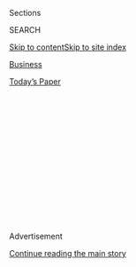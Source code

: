 <div id="app">

<div>

<div>

<div>

<div class="NYTAppHideMasthead css-1q2w90k e1suatyy0">

<div class="section css-ui9rw0 e1suatyy2">

<div class="css-eph4ug er09x8g0">

<div class="css-6n7j50">

</div>

<span class="css-1dv1kvn">Sections</span>

<div class="css-10488qs">

<span class="css-1dv1kvn">SEARCH</span>

</div>

[Skip to content](#site-content)[Skip to site
index](#site-index)

</div>

<div id="masthead-section-label" class="css-1wr3we4 eaxe0e00">

[Business](https://www.nytimes3xbfgragh.onion/section/business)

</div>

<div class="css-10698na e1huz5gh0">

</div>

</div>

<div id="masthead-bar-one" class="section hasLinks css-15hmgas e1csuq9d3">

<div class="css-uqyvli e1csuq9d0">

</div>

<div class="css-1uqjmks e1csuq9d1">

</div>

<div class="css-9e9ivx">

[](https://myaccount.nytimes3xbfgragh.onion/auth/login?response_type=cookie&client_id=vi)

</div>

<div class="css-1bvtpon e1csuq9d2">

[Today’s
Paper](https://www.nytimes3xbfgragh.onion/section/todayspaper)

</div>

</div>

</div>

</div>

<div data-aria-hidden="false">

<div id="site-content" data-role="main">

<div>

<div class="css-1aor85t" style="opacity:0.000000001;z-index:-1;visibility:hidden">

<div class="css-1hqnpie">

<div class="css-epjblv">

<span class="css-17xtcya">[Business](/section/business)</span><span class="css-x15j1o">|</span><span class="css-fwqvlz">Ahead
of Theresa May’s Visit, Talk of Trade Deal Is Clouded by
Politics</span>

</div>

<div class="css-k008qs">

<div class="css-1iwv8en">

<span class="css-18z7m18"></span>

<div>

</div>

</div>

<span class="css-1n6z4y">https://nyti.ms/2jBrFpP</span>

<div class="css-1705lsu">

<div class="css-4xjgmj">

<div class="css-4skfbu" data-role="toolbar" data-aria-label="Social Media Share buttons, Save button, and Comments Panel with current comment count" data-testid="share-tools">

  - 
  - 
  - 
  - 
    
    <div class="css-6n7j50">
    
    </div>

  - 

</div>

</div>

</div>

</div>

</div>

</div>

<div class="css-13pd83m">

</div>

<div id="top-wrapper" class="css-1sy8kpn">

<div id="top-slug" class="css-l9onyx">

Advertisement

</div>

[Continue reading the main
story](#after-top)

<div class="ad top-wrapper" style="text-align:center;height:100%;display:block;min-height:250px">

<div id="top" class="place-ad" data-position="top" data-size-key="top">

</div>

</div>

<div id="after-top">

</div>

</div>

<div id="sponsor-wrapper" class="css-1hyfx7x">

<div id="sponsor-slug" class="css-19vbshk">

Supported by

</div>

[Continue reading the main
story](#after-sponsor)

<div id="sponsor" class="ad sponsor-wrapper" style="text-align:center;height:100%;display:block">

</div>

<div id="after-sponsor">

</div>

</div>

<div class="css-1vkm6nb ehdk2mb0">

# Ahead of Theresa May’s Visit, Talk of Trade Deal Is Clouded by Politics

</div>

<div class="css-79elbk" data-testid="photoviewer-wrapper">

<div class="css-z3e15g" data-testid="photoviewer-wrapper-hidden">

</div>

<div class="css-1a48zt4 ehw59r15" data-testid="photoviewer-children">

![<span class="css-16f3y1r e13ogyst0" data-aria-hidden="true">Prime
Minister Theresa May of Britain is scheduled to be at the White House on
Friday, where she is expected to begin discussions on a free-trade
agreement between Britain and the United
States.</span><span class="css-cnj6d5 e1z0qqy90" itemprop="copyrightHolder"><span class="css-1ly73wi e1tej78p0">Credit...</span><span><span>Neil
Hall/NGH, via
Reuters</span></span></span>](https://static01.graylady3jvrrxbe.onion/images/2017/01/27/business/27TRANSATLANTICPIC1/27TRANSATLANTIC1-articleInline.jpg?quality=75&auto=webp&disable=upscale)

</div>

</div>

<div class="css-xt80pu e12qa4dv0">

<div class="css-18e8msd">

<div class="css-vp77d3 epjyd6m0">

<div class="css-1baulvz">

By [<span class="css-1baulvz last-byline" itemprop="name">Peter S.
Goodman</span>](http://www.nytimes3xbfgragh.onion/by/peter-s-goodman)

</div>

</div>

  - Jan. 26,
    2017

  - 
    
    <div class="css-4xjgmj">
    
    <div class="css-d8bdto" data-role="toolbar" data-aria-label="Social Media Share buttons, Save button, and Comments Panel with current comment count" data-testid="share-tools">
    
      - 
      - 
      - 
      - 
        
        <div class="css-6n7j50">
        
        </div>
    
      - 
    
    </div>
    
    </div>

</div>

</div>

<div class="section meteredContent css-1r7ky0e" name="articleBody" itemprop="articleBody">

<div class="css-1fanzo5 StoryBodyCompanionColumn">

<div class="css-53u6y8">

In the world according to President Trump, the United States and Britain
are about to make their special relationship great again. Having cast
off decades of global niceties — the United States by putting him in the
White House, Britain by voting to leave the European Union — they can
now forge a magnificent future.

Mr. Trump is readying proof. As he prepares to host Prime Minister
Theresa May of Britain at the White House on Friday, he intends to begin
discussions on a free-trade agreement that would deepen commercial ties
between their countries.

A trade agreement would make for useful political theater on both sides
of the Atlantic, particularly as [President Barack Obama had pointedly
warned](https://www.nytimes3xbfgragh.onion/2016/04/23/world/europe/obama-britain-visit.html)
that a deal would not easily happen. But as a spur to economic expansion
and hiring, a deal would almost certainly amount to very little.

Until Britain [actually leaves
Europe](https://www.nytimes3xbfgragh.onion/2017/01/24/world/europe/theresa-may-brexit-vote-article-50.html)
— a step most likely at least two years away — it is legally barred from
entering a trade agreement with any country. If a deal was quietly
negotiated to take effect after Britain’s departure, its economic punch
would probably be modest. Tariffs between the countries are already
minimal, meaning there are relatively few trade impediments left to
clear away.

</div>

</div>

<div class="css-1fanzo5 StoryBodyCompanionColumn">

<div class="css-53u6y8">

What areas of business could be opened to increased competition tend to
be the most politically sensitive: agriculture, government procurement
and defense. Legions of lobbyists would mount ferocious battles to
preserve the privileges of now-favored industries.

American federal government contracts would attract keen interest from
British defense and aerospace companies, especially as Mr. Trump has
[vowed to rebuild the
military](https://www.nytimes3xbfgragh.onion/2016/09/08/us/politics/donald-trump-speech.html).
But opening such business to foreign competitors in a trade agreement
would directly collide with Mr. Trump’s “America First” mantra.

“If President Trump genuinely means ‘buy American, hire American’ above
all else, then there’s going to be very little left to offer other
countries,” said Adam S. Posen, a former member of the rate-setting
committee at the Bank of England and now president of the Peterson
Institute for International Economics in Washington. “There is no way in
hell this is a massive trade deal. It would take massive effort to
create a trade deal of even minimal effect.”

Trade, it is worth noting, tends to involve trade-offs. Negotiations are
politically fraught, because they expose domestic industries to the
prospect of greater competition with overseas companies. In exchange,
domestic consumers gain access to more and cheaper products.

British steak aficionados may cheer the shrinking of steep tariffs that
limit the influx of American beef. The British beef industry would
probably respond less enthusiastically. It would seek protection,
particularly as Britain’s exit from the bloc would eliminate European
subsidies for British agriculture. Any proposed opening of agriculture
would probaly provoke British opposition to genetically modified crops.

</div>

</div>

<div class="css-1fanzo5 StoryBodyCompanionColumn">

<div class="css-53u6y8">

British insurance companies may be eager for a greater crack at the
enormous American market, but that would be outside the scope of a
potential deal. In the United States, the insurance industry is
regulated at the state level, meaning the Trump administration would
lack the authority to engineer an opening.

The biggest impediment to a substantial deal between Britain and the
United States is the similarity of the two economies, and especially the
importance of financial services on both shores.

Opening finance to greater competition would require that British
bankers pledge fealty to American regulations. Either that, or the rules
would have to be opened and renegotiated by both sides. That might
happen in the same way that Mr. Trump might perhaps renounce shiny ties
and golf in favor of tie-dye and Zen meditation.

For American companies, the appeal of giving something up to gain access
to the British market has been diminished by the very thing that makes
such a trade permissible: Britain’s looming exit from Europe, known as
Brexit.

</div>

</div>

<div class="css-79elbk" data-testid="photoviewer-wrapper">

<div class="css-z3e15g" data-testid="photoviewer-wrapper-hidden">

</div>

<div class="css-1a48zt4 ehw59r15" data-testid="photoviewer-children">

![<span class="css-16f3y1r e13ogyst0" data-aria-hidden="true">President
Obama in London with Prime Minister David Cameron of Britain in 2016
before the Brexit vote, when Mr. Obama urged Britain to remain in the
Europe
Union.</span><span class="css-cnj6d5 e1z0qqy90" itemprop="copyrightHolder"><span class="css-1ly73wi e1tej78p0">Credit...</span><span>Stephen
Crowley/The New York
Times</span></span>](https://static01.graylady3jvrrxbe.onion/images/2017/01/27/business/27TRANSATLANTIC2/27TRANSATLANTIC2-articleInline.jpg?quality=75&auto=webp&disable=upscale)

</div>

</div>

<div class="css-1fanzo5 StoryBodyCompanionColumn">

<div class="css-53u6y8">

Britain’s inclusion in the European Union and its enormous single market
has made Britain a prized center for manufacturing and corporate
headquarters for multinational companies. American investment banks have
been able to set up shop in London and use these bases to serve clients
from Ireland to Romania, as if operating in one country.

But once Britain leaves Europe, these benefits would almost certainly
disappear, raising endless questions about the future terms of trade
across the English Channel.

</div>

</div>

<div class="css-1fanzo5 StoryBodyCompanionColumn">

<div class="css-53u6y8">

Already, major banks are publicly outlining plans to shift some
operations to cities in the European Union, exploring Dublin, Paris and
Luxembourg. Already, major multinational companies are expressing
reservations about sinking the next investment in Britain.

All of this makes a trade deal less compelling, diminishing the stakes,
leaving politics as the most meaningful context.

Last year, before Britain’s referendum, Mr. Obama visited the country
and urged voters to opt for remaining in Europe. He sought to undercut a
key aspiration of those urging a break from the bloc — the prospect that
a more independent Britain could strike a free-trade deal with the
United States.

Washington had little interest in striking deals with single countries,
Mr. Obama said, preferring to focus on giant multilateral trade
arrangements like the sprawling Trans-Pacific Partnership (a deal [Mr.
Trump just
renounced](https://www.nytimes3xbfgragh.onion/2017/01/23/us/politics/tpp-trump-trade-nafta.html?_r=0)).
If it sought a trade deal with the United States, Britain would land “in
the back of the queue,” Mr. Obama warned.

With Mr. Trump now in the White House, Britain’s place in the queue has
effectively been upgraded, a handy development for Mrs. May as she
presses ahead with Brexit. She is under pressure to demonstrate that
Britain, once liberated from Europe, can harvest bounty via trade with
faster-growing, more innovative parts of the globe. A trade deal with
the largest economy on earth would presumably check that box.

“It is clearly in the British government’s political interest to show
that it can negotiate a free-trade agreement with the United States,”
said Stephen Woolcock, a trade expert at the London School of Economics.
“The question is what the economic costs and benefits of such an
agreement would be? These would seem to be less clear cut.”

In much of the world, Britain’s decision to abandon the European Union
has been construed as a retrenchment of British influence and a
disengagement from global affairs. In recent weeks, Mrs. May has labored
to displace that notion by describing post-Brexit Britain as a land of
dauntless capitalists scouring the planet for fresh opportunities.

</div>

</div>

<div class="css-1fanzo5 StoryBodyCompanionColumn">

<div class="css-53u6y8">

In a speech at the World Economic Forum in Davos, Switzerland, last
week, she described a British exit as “a vote to take control and make
decisions for ourselves and, crucially, to become even more global and
internationalist in action and in spirit, too. Because that is who we
are as a nation.”

A trade deal with the United States could be considered evidence to
further that case.

Mr. Trump could post a deal with Britain on Twitter as proof he is not,
despite popular perceptions, a nativist protectionist leading the United
States on a retreat from global concerns.

Mr. Trump has [strong-armed
Carrier](https://www.nytimes3xbfgragh.onion/2016/12/01/business/economy/trump-carrier-pence-jobs.html)
and [Ford Motor
into](https://www.nytimes3xbfgragh.onion/2016/11/19/business/ford-move-cited-as-victory-by-trump-has-no-effect-on-us-jobs.html)
altering plans to shift production from American factories to Mexico,
cashing in on photo opportunities that allow him to claim he is
engineering a renaissance in industrial America, even as the big picture
remains unchanged.

In a similar vein, he could use a trade deal with Britain — even a
narrow, economically inconsequential one — to claim vindication for his
encouragement of leaving the bloc. That could resonate with the sort of
voters who make up Mr. Trump’s base as well as supporters of Brexit in
Britain — that is, those inclined to blame immigrants for economic
afflictions.

“Trump can play to his constituents,” Mr. Posen of the Peterson
Institute said, people “who believe that trade deals among white rich
people are particularly desirable.”

</div>

</div>

</div>

<div>

</div>

<div>

</div>

<div>

</div>

<div>

<div id="bottom-wrapper" class="css-1ede5it">

<div id="bottom-slug" class="css-l9onyx">

Advertisement

</div>

[Continue reading the main
story](#after-bottom)

<div id="bottom" class="ad bottom-wrapper" style="text-align:center;height:100%;display:block;min-height:90px">

</div>

<div id="after-bottom">

</div>

</div>

</div>

</div>

</div>

## Site Index

<div>

</div>

## Site Information Navigation

  - [© <span>2020</span> <span>The New York Times
    Company</span>](https://help.nytimes3xbfgragh.onion/hc/en-us/articles/115014792127-Copyright-notice)

<!-- end list -->

  - [NYTCo](https://www.nytco.com/)
  - [Contact
    Us](https://help.nytimes3xbfgragh.onion/hc/en-us/articles/115015385887-Contact-Us)
  - [Work with us](https://www.nytco.com/careers/)
  - [Advertise](https://nytmediakit.com/)
  - [T Brand Studio](http://www.tbrandstudio.com/)
  - [Your Ad
    Choices](https://www.nytimes3xbfgragh.onion/privacy/cookie-policy#how-do-i-manage-trackers)
  - [Privacy](https://www.nytimes3xbfgragh.onion/privacy)
  - [Terms of
    Service](https://help.nytimes3xbfgragh.onion/hc/en-us/articles/115014893428-Terms-of-service)
  - [Terms of
    Sale](https://help.nytimes3xbfgragh.onion/hc/en-us/articles/115014893968-Terms-of-sale)
  - [Site
    Map](https://spiderbites.nytimes3xbfgragh.onion)
  - [Help](https://help.nytimes3xbfgragh.onion/hc/en-us)
  - [Subscriptions](https://www.nytimes3xbfgragh.onion/subscription?campaignId=37WXW)

</div>

</div>

</div>

</div>
